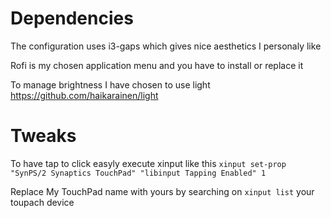 # Dependencies
The configuration uses i3-gaps which gives nice aesthetics I personaly like

Rofi is my chosen application menu and you have to install or replace it

To manage brightness I have chosen to use light https://github.com/haikarainen/light

# Tweaks
To have tap to click easyly execute xinput like this `xinput set-prop "SynPS/2 Synaptics TouchPad" "libinput Tapping Enabled" 1`

Replace My TouchPad name with yours by searching on `xinput list` your toupach device
